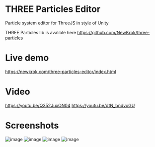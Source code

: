 # THREE Particles Editor

Particle system editor for ThreeJS in style of Unity

THREE Particles lib is avalible here https://github.com/NewKrok/three-particles

# Live demo

https://newkrok.com/three-particles-editor/index.html

# Video
https://youtu.be/Q352JuxON04
https://youtu.be/dtN_bndvoGU

# Screenshots

![image](https://user-images.githubusercontent.com/13141660/150704162-8ce82a25-5d9e-4ccb-a798-2e07c13ea638.png)
![image](https://user-images.githubusercontent.com/13141660/150704176-36f12c41-097b-4629-b9de-ec29f7730506.png)
![image](https://user-images.githubusercontent.com/13141660/150704196-1d262cc4-e1d2-45a9-ab7f-f197a2d96f22.png)
![image](https://user-images.githubusercontent.com/13141660/150704227-71a359d3-82f3-4aaf-a21c-2cf7750d6144.png)
